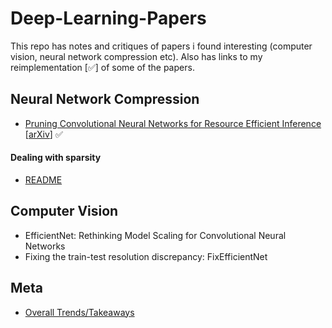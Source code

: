 # Deep-Learning-Papers
This repo has notes and critiques of papers i found interesting (computer vision, neural network compression etc). Also has links to my reimplementation [:white_check_mark:] of some of the papers.


## Neural Network Compression
* [Pruning Convolutional Neural Networks for Resource Efficient Inference](./main/pcnnfrefi.md)  [[arXiv](https://arxiv.org/abs/1611.06440)] :white_check_mark:

#### Dealing with sparsity  
* [README](./main/sparsity.md)

## Computer Vision
* EfficientNet: Rethinking Model Scaling for Convolutional Neural Networks
* Fixing the train-test resolution discrepancy: FixEfficientNet

## Meta
* [Overall Trends/Takeaways](./main/meta.md)
